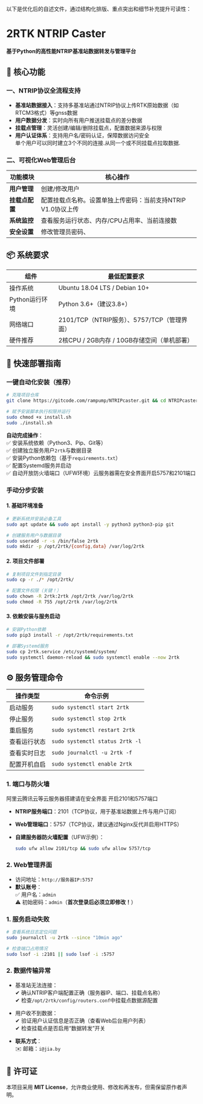 
以下是优化后的自述文件，通过结构化排版、重点突出和细节补充提升可读性：


# 2RTK NTRIP Caster  
**基于Python的高性能NTRIP基准站数据转发与管理平台**  


## 🚀 核心功能  
### 一、NTRIP协议全流程支持  
- **基准站数据接入**：支持多基准站通过NTRIP协议上传RTK原始数据（如RTCM3格式）等gnss数据  
- **用户数据分发**：实时向所有用户推送挂载点的差分数据  
- **挂载点管理**：灵活创建/编辑/删除挂载点，配置数据来源与权限  
- **用户认证体系**：支持用户名/密码认证，保障数据访问安全  
单个用户可以同时建立3个不同的连接.从同一个或不同挂载点拉取数据.

### 二、可视化Web管理后台  
| 功能模块         | 核心操作                                                                 |  
|------------------|--------------------------------------------------------------------------|  
| **用户管理**     | 创建/修改用户                                           |  
| **挂载点配置**   | 配置挂载点名称。设置单独上传密码：当前支持NTRIP V1.0协议上传               |  
| **系统监控**     | 查看服务运行状态、内存/CPU占用率、当前连接数                              |  
| **安全设置**     | 修改管理员密码、                           |  


## 📦 系统要求  
| 组件                | 最低配置要求                          |  
|---------------------|---------------------------------------|  
| 操作系统            | Ubuntu 18.04 LTS / Debian 10+         |  
| Python运行环境      | Python 3.6+（建议3.8+）                |  
| 网络端口            | 2101/TCP（NTRIP服务）、5757/TCP（管理界面） |  
| 硬件推荐            | 2核CPU / 2GB内存 / 10GB存储空间（单机部署） |  


## 🚀 快速部署指南  
### 一键自动化安装（推荐）  
```bash  
# 克隆项目仓库  
git clone https://gitcode.com/rampump/NTRIPcaster.git && cd NTRIPcaster  

# 赋予安装脚本执行权限并运行  
sudo chmod +x install.sh  
sudo ./install.sh  
```  
**自动完成操作**：  
✅ 安装系统依赖（Python3、Pip、Git等）  
✅ 创建独立服务用户`2rtk`与数据目录  
✅ 安装Python依赖包（基于`requirements.txt`）  
✅ 配置Systemd服务并启动  
✅ 自动开放防火墙端口（UFW环境）云服务器需在安全界面开启5757和2101端口  

### 手动分步安装  
#### 1. 基础环境准备  
```bash  
# 更新系统并安装必备工具  
sudo apt update && sudo apt install -y python3 python3-pip git  

# 创建服务用户与数据目录  
sudo useradd -r -s /bin/false 2rtk  
sudo mkdir -p /opt/2rtk/{config,data} /var/log/2rtk  
```  

#### 2. 项目文件部署  
```bash  
# 复制项目文件到指定目录  
sudo cp -r ./* /opt/2rtk/  

# 配置文件权限（关键！）  
sudo chown -R 2rtk:2rtk /opt/2rtk /var/log/2rtk  
sudo chmod -R 755 /opt/2rtk /var/log/2rtk  
```  

#### 3. 依赖安装与服务启动  
```bash  
# 安装Python依赖  
sudo pip3 install -r /opt/2rtk/requirements.txt  

# 部署Systemd服务  
sudo cp 2rtk.service /etc/systemd/system/  
sudo systemctl daemon-reload && sudo systemctl enable --now 2rtk  
```  


## ⚙️ 服务管理命令  
| 操作类型         | 命令示例                                  |  
|------------------|-------------------------------------------|  
| 启动服务         | `sudo systemctl start 2rtk`                |  
| 停止服务         | `sudo systemctl stop 2rtk`                 |  
| 重启服务         | `sudo systemctl restart 2rtk`              |  
| 查看运行状态     | `sudo systemctl status 2rtk -l`            |  
| 查看实时日志     | `sudo journalctl -u 2rtk -f`               |  
| 配置开机自启     | `sudo systemctl enable 2rtk`               |  



### 1. 端口与防火墙  

 阿里云腾讯云等云服务器搭建请在安全界面 开启2101和5757端口
- **NTRIP服务端口**：2101（TCP协议，用于基准站数据上传与用户订阅）  
- **Web管理端口**：5757（TCP协议，建议通过Nginx反代并启用HTTPS） 

- **自建服务器防火墙配置**（UFW示例）：  
  ```bash  
  sudo ufw allow 2101/tcp && sudo ufw allow 5757/tcp  
  ```  

### 2. Web管理界面  
- 访问地址：`http://服务器IP:5757`  
- **默认账号**：  
  ✅ 用户名：`admin`  
  ⚠️ 初始密码：`admin`（**首次登录后必须立即修改！**）  


### 1. 服务启动失败  
```bash  
# 查看系统日志定位问题  
sudo journalctl -u 2rtk --since "10min ago"  

# 检查端口占用情况  
sudo lsof -i :2101 || sudo lsof -i :5757  
```  

### 2. 数据传输异常  
- 基准站无法连接：  
  ✔ 确认NTRIP客户端配置正确（服务器IP、端口、挂载点名称）  
  ✔ 检查`/opt/2rtk/config/routers.conf`中挂载点数据源配置  
- 用户收不到数据：  
  ✔ 验证用户认证信息是否正确（查看Web后台用户列表）  
  ✔ 检查挂载点是否启用“数据转发”开关  




- **联系方式**：  
  ✉️ 邮箱：`i@jia.by`  



## 📄 许可证  
本项目采用 **MIT License**，允许商业使用、修改和再发布，但需保留原作者声明。  

